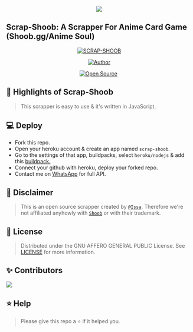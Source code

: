 <p align="center"><img src="https://www.linkpicture.com/q/shoob.png"/>
 
## **Scrap-Shoob: A Scrapper For Anime Card Game (Shoob.gg/Anime Soul)**
 
 </p>
<p align="center">
<a href="#"><img title="SCRAP-SHOOB" src="https://img.shields.io/badge/SCRAP-SHOOB-green?colorA=%23ff0000&colorB=%23017e40&style=for-the-badge"></a>
</p>
<p align="center">
<a href="https://github.com/Issa2001"><img title="Author" src="https://img.shields.io/badge/Author-Issa2001-red.svg?style=for-the-badge&logo=github"></a>
</p>
<p align="center">
<a href="https://github.com/Issa2001"><img title="Open Source" src="https://img.shields.io/badge/Open%20Source-NO-red.svg?style=for-the-badge"></a>
<a href="https://github.com/is7s7whs"><img title="" src="https://img.shields.io/badge/Maintained-YES-green.svg?style=for-the-badge"></a>
</p>

## 🚀 Highlights of Scrap-Shoob
> This scrapper is easy to use & it's written in JavaScript.   

## 💻 Deploy

- Fork this repo.
- Open your heroku account & create an app named `scrap-shoob`.
- Go to the settings of that app, buildpacks, select `heroku/nodejs` & add this [buildpack.](https://github.com/jontewks/puppeteer-heroku-buildpack)
- Connect your github with heroku, deploy your forked repo.
- Contact me on [WhatsApp](https://wa.me/254115175696) for full API.

## 🔰 Disclaimer
> This is an open source scrapper created by [`@Issa`](https://github.com/Issa2001). Therefore we're not affiliated anyhowly with [`Shoob`](https://shoob.gg) or with their trademark.

## 📄 License
> Distributed under the GNU AFFERO GENERAL PUBLIC License. See [LICENSE](/LICENSE) for more information.

## ✨ Contributors

<a href="https://github.com/Issa2001/Scrap-Shoob/graphs/contributors">
  <img src="https://contrib.rocks/image?repo=Issa2001/Scrap-Shoob" />
</a>

## ⭐ Help

> Please give this repo a ⭐ if it helped you.
